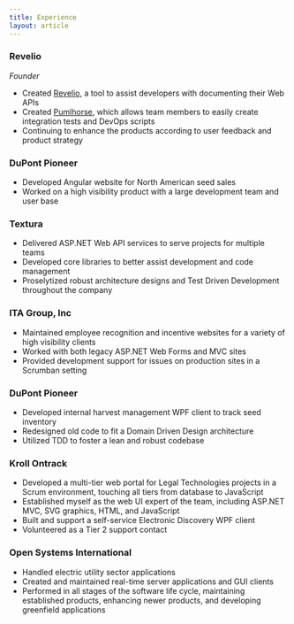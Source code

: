 ```yaml
---
title: Experience
layout: article
---
```


### Revelio
*Founder*

* Created [Revelio](https://getrevelio.com), a tool to assist developers with documenting their Web APIs
* Created [Pumlhorse](http://pumlhorse.com), which allows team members to easily create integration tests and DevOps scripts
* Continuing to enhance the products according to user feedback and product strategy

### DuPont Pioneer

* Developed Angular website for North American seed sales
* Worked on a high visibility product with a large development team and user base


### Textura

* Delivered ASP.NET Web API services to serve projects for multiple teams
* Developed core libraries to better assist development and code management
* Proselytized robust architecture designs and Test Driven Development throughout the company

### ITA Group, Inc

* Maintained employee recognition and incentive websites for a variety of high visibility clients
* Worked with both legacy ASP.NET Web Forms and MVC sites
* Provided development support for issues on production sites in a Scrumban setting


### DuPont Pioneer

* Developed internal harvest management WPF client to track seed inventory
* Redesigned old code to fit a Domain Driven Design architecture
* Utilized TDD to foster a lean and robust codebase


### Kroll Ontrack

* Developed a multi-tier web portal for Legal Technologies projects in a Scrum environment, touching all tiers from database to JavaScript
* Established myself as the web UI expert of the team, including ASP.NET MVC, SVG graphics, HTML, and JavaScript
* Built and support a self-service Electronic Discovery WPF client
* Volunteered as a Tier 2 support contact

### Open Systems International

* Handled electric utility sector applications
* Created and maintained real-time server applications and GUI clients
* Performed in all stages of the software life cycle, maintaining established products, enhancing newer products, and developing greenfield applications
